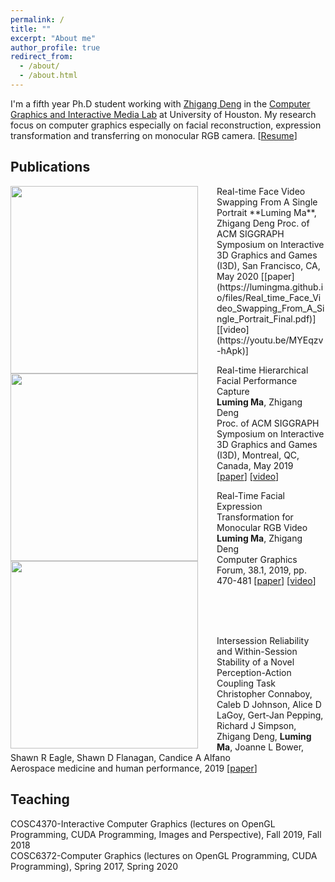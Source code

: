 ```yaml
---
permalink: /
title: ""
excerpt: "About me"
author_profile: true
redirect_from: 
  - /about/
  - /about.html
---
```


I'm a fifth year Ph.D student working with [Zhigang Deng](http://graphics.cs.uh.edu/zdeng/) in the [Computer Graphics and Interactive Media Lab](http://graphics.cs.uh.edu/) at University of Houston. My research focus on computer graphics especially on facial reconstruction, expression transformation and transferring on monocular RGB camera. [[Resume](https://lumingma.github.io/files/Resume_MA.pdf)]

## Publications
<img src="https://lumingma.github.io/images/face_swapping.jpg" width="300px" align="left" style="margin-right: 30px"/>
Real-time Face Video Swapping From A Single Portrait  
**Luming Ma**, Zhigang Deng  
Proc. of ACM SIGGRAPH Symposium on Interactive 3D Graphics and Games (I3D), San Francisco, CA, May 2020  
[[paper](https://lumingma.github.io/files/Real_time_Face_Video_Swapping_From_A_Single_Portrait_Final.pdf)] [[video](https://youtu.be/MYEqzv-hApk)]


<img src="https://lumingma.github.io/images/I3D-2019-face-capture.jpg" width="300px" align="left" style="margin-right: 30px"/>

Real-time Hierarchical Facial Performance Capture  
**Luming Ma**, Zhigang Deng  
Proc. of ACM SIGGRAPH Symposium on Interactive 3D Graphics and Games (I3D), Montreal, QC, Canada, May 2019  
[[paper](https://lumingma.github.io/files/Real_time_Hierarchical_Facial_Performance_Capture.pdf)] [[video](https://youtu.be/ut_1uMpboJM)]


<img src="https://lumingma.github.io/images/neutral2happy.png" width="300px" align="left" style="margin-right: 30px"/>

Real-Time Facial Expression Transformation for Monocular RGB Video  
**Luming Ma**, Zhigang Deng  
Computer Graphics Forum, 38.1, 2019, pp. 470-481 
[[paper](https://lumingma.github.io/files/real-time-facial-transformation-for-monocular-rgb-video-final.pdf)] [[video](https://youtu.be/ocKJP1xzDEk)]

<br><br><br>

Intersession Reliability and Within-Session Stability of a Novel Perception-Action Coupling Task  
Christopher Connaboy, Caleb D Johnson, Alice D LaGoy, Gert-Jan Pepping, Richard J Simpson, Zhigang Deng, **Luming Ma**, Joanne L Bower, Shawn R Eagle, Shawn D Flanagan, Candice A Alfano  
Aerospace medicine and human performance, 2019  [[paper](https://doi.org/10.3357/AMHP.5190.2019)]  


## Teaching
COSC4370-Interactive Computer Graphics (lectures on OpenGL Programming, CUDA Programming, Images and Perspective), Fall 2019, Fall 2018  
COSC6372-Computer Graphics (lectures on OpenGL Programming, CUDA Programming), Spring 2017, Spring 2020
